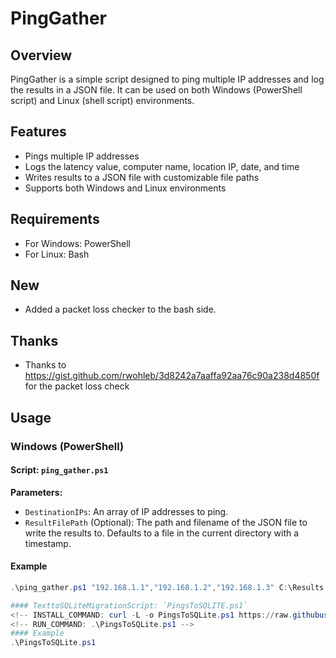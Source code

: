 # PingGather

## Overview
PingGather is a simple script designed to ping multiple IP addresses and log the results in a JSON file. It can be used on both Windows (PowerShell script) and Linux (shell script) environments.

## Features
- Pings multiple IP addresses
- Logs the latency value, computer name, location IP, date, and time
- Writes results to a JSON file with customizable file paths
- Supports both Windows and Linux environments

## Requirements
- For Windows: PowerShell
- For Linux: Bash

## New
- Added a packet loss checker to the bash side.

## Thanks
- Thanks to https://gist.github.com/rwohleb/3d8242a7aaffa92aa76c90a238d4850f for the packet loss check
## Usage

### Windows (PowerShell)

#### Script: `ping_gather.ps1`

**Parameters:**
- `DestinationIPs`: An array of IP addresses to ping.
- `ResultFilePath` (Optional): The path and filename of the JSON file to write the results to. Defaults to a file in the current directory with a timestamp.
<!-- INSTALL_COMMAND: curl -L -o ping_gather.ps1 https://raw.githubusercontent.com/mrdatawolf/PingGather/main/ping_gather.ps1; curl -L -o ping_gather.sh https://raw.githubusercontent.com/mrdatawolf/PingGather/main/ping_gather.sh -->
<!-- RUN_COMMAND: .\ping_gather.ps1 "192.168.1.1","192.168.1.2","8.8.8.8" -->

#### Example
```powershell
.\ping_gather.ps1 "192.168.1.1","192.168.1.2","192.168.1.3" C:\Results.json

#### TexttoSQLiteMigrationScript: `PingsToSQLITE.ps1`
<!-- INSTALL_COMMAND: curl -L -o PingsToSQLite.ps1 https://raw.githubusercontent.com/mrdatawolf/PingGather/main/PingsToSQLite.ps1; -->
<!-- RUN_COMMAND: .\PingsToSQLite.ps1 -->
#### Example
.\PingsToSQLite.ps1


